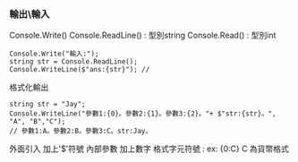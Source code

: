 ### 輸出\輸入

Console.Write()
Console.ReadLine() : 型別string
Console.Read() : 型別int
```
Console.Write("輸入:");
string str = Console.ReadLine();
Console.WriteLine($"ans:{str}"); //
```
格式化輸出
```
string str = "Jay";
Console.WriteLine("參數1:{0}。參數2:{1}。參數3:{2}。"+ $"str:{str}。", "A", "B","C");
// 參數1:A。參數2:B。參數3:C。str:Jay。
```
外面引入 加上'$'符號
內部參數 加上數字
格式字元符號 : 
ex: {0:C} 
C 為貨幣格式





